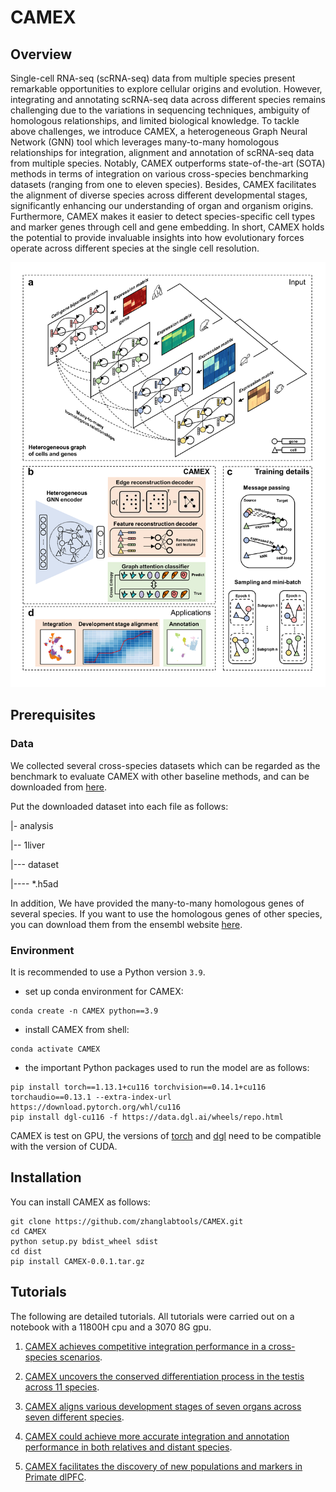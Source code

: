# CAMEX

## Overview
Single-cell RNA-seq (scRNA-seq) data from multiple species present remarkable opportunities 
to explore cellular origins and evolution. However, integrating and annotating scRNA-seq data 
across different species remains challenging due to the variations in sequencing techniques, 
ambiguity of homologous relationships, and limited biological knowledge. To tackle above 
challenges, we introduce CAMEX, a heterogeneous Graph Neural Network (GNN) tool which 
leverages many-to-many homologous relationships for integration, alignment and annotation 
of scRNA-seq data from multiple species. Notably, CAMEX outperforms state-of-the-art (SOTA) 
methods in terms of integration on various cross-species benchmarking datasets (ranging from 
one to eleven species). Besides, CAMEX facilitates the alignment of diverse species across 
different developmental stages, significantly enhancing our understanding of organ and 
organism origins. Furthermore, CAMEX makes it easier to detect species-specific cell types 
and marker genes through cell and gene embedding. In short, CAMEX holds the potential to 
provide invaluable insights into how evolutionary forces operate across different species 
at the single cell resolution. 

![](./CAMEX_overview.png)

## Prerequisites

### Data

We collected several cross-species datasets which can be regarded as the benchmark to evaluate
CAMEX with other baseline methods, and can be downloaded from
[here](https://drive.google.com/drive/folders/1rwdjEvWFEFw82a0x2JzMi2jXICbUc5eb?usp=sharing).

Put the downloaded dataset into each file as follows:

|- analysis

|-- 1liver

|--- dataset

|---- *.h5ad

In addition, We have provided the many-to-many homologous genes of several species. If you want to use the 
homologous genes of other species, you can download them from the ensembl website [here](https://asia.ensembl.org/index.html).

### Environment

It is recommended to use a Python version  `3.9`.
* set up conda environment for CAMEX:
```
conda create -n CAMEX python==3.9
```
* install CAMEX from shell:
```
conda activate CAMEX
```

* the important Python packages used to run the model are as follows: 
```
pip install torch==1.13.1+cu116 torchvision==0.14.1+cu116 torchaudio==0.13.1 --extra-index-url https://download.pytorch.org/whl/cu116
pip install dgl-cu116 -f https://data.dgl.ai/wheels/repo.html
```
CAMEX is test on GPU, the versions of [torch](https://pytorch.org/) and [dgl](https://www.dgl.ai/pages/start.html)
need to be compatible with the version of CUDA.


## Installation
You can install CAMEX as follows:
```
git clone https://github.com/zhanglabtools/CAMEX.git
cd CAMEX
python setup.py bdist_wheel sdist
cd dist
pip install CAMEX-0.0.1.tar.gz
```

## Tutorials
The following are detailed tutorials. All tutorials were carried out on a notebook with a 11800H cpu and a 3070 8G gpu.

1. [CAMEX achieves competitive integration performance in a cross-species scenarios](./analysis/1liver/liver_analysis_UMAP_new.ipynb).

2. [CAMEX uncovers the conserved differentiation process in the testis across 11 species](./analysis/2testis/1testis_analysis_UMAP_new.ipynb).

3. [CAMEX aligns various development stages of seven organs across seven different species](./analysis/3bulk/3bulk_analysis_UMAP_new.ipynb).

4. [CAMEX could achieve more accurate integration and annotation performance in both relatives and distant species](./analysis/4cortex_annotation/4cortex_analysis_UMAP_new.ipynb).

5. [CAMEX facilitates the discovery of new populations and markers in Primate dlPFC](./analysis/5micro_mapping/5micro_analysis_UMAP_new.ipynb).
